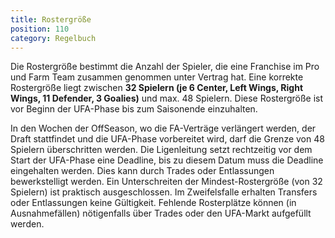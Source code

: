 ```yaml
---
title: Rostergröße
position: 110
category: Regelbuch
---
```


Die Rostergröße bestimmt die Anzahl der Spieler, die eine Franchise im Pro und Farm Team zusammen genommen unter Vertrag hat. Eine korrekte Rostergröße liegt zwischen __32
Spielern (je 6 Center, Left Wings, Right Wings, 11 Defender, 3 Goalies)__ und max. 48 Spielern. Diese Rostergröße ist vor Beginn der UFA-Phase bis zum Saisonende einzuhalten.

In den Wochen der OffSeason, wo die FA-Verträge verlängert werden, der Draft stattfindet und die UFA-Phase vorbereitet wird, darf die Grenze von 48 Spielern überschritten werden. Die Ligenleitung setzt rechtzeitig vor dem Start der UFA-Phase eine Deadline, bis zu diesem Datum muss die Deadline eingehalten werden. Dies kann durch Trades oder Entlassungen bewerkstelligt werden. Ein Unterschreiten der Mindest-Rostergröße (von 32 Spielern) ist praktisch ausgeschlossen. Im Zweifelsfalle erhalten Transfers oder Entlassungen keine Gültigkeit. Fehlende Rosterplätze können (in Ausnahmefällen) nötigenfalls über Trades oder den UFA-Markt aufgefüllt werden.
